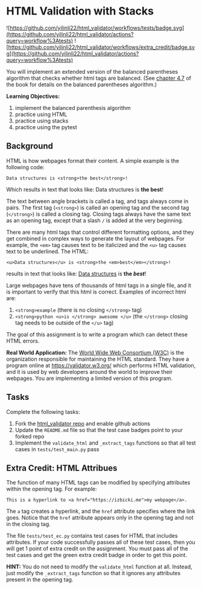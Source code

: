 # HTML Validation with Stacks
![https://github.com/yilinli22/html_validator/workflows/tests/badge.svg](https://github.com/yilinli22/html_validator/actions?query=workflow%3Atests)
![https://github.com/yilinli22/html_validator/workflows/extra_credit/badge.svg](https://github.com/yilinli22/html_validator/actions?query=workflow%3Atests)

You will implement an extended version of the balanced parentheses algorithm that checks whether html tags are balanced.
(See [chapter 4.7](https://runestone.academy/runestone/books/published/pythonds/BasicDS/BalancedSymbolsAGeneralCase.html) of the book for details on the balanced parentheses algorithm.)

**Learning Objectives:**

1. implement the balanced parenthesis algorithm
1. practice using HTML
1. practice using stacks
1. practice using the pytest

## Background

HTML is how webpages format their content.
A simple example is the following code:

```
Data structures is <strong>the best</strong>!
```

Which results in text that looks like: Data structures is <strong>the best</strong>!

The text between angle brackets is called a tag,
and tags always come in pairs.
The first tag (`<strong>`) is called an opening tag and the second tag (`</strong>`) is called a closing tag.
Closing tags always have the same text as an opening tag, except that a slash `/` is added at the very beginning.

There are many html tags that control different formatting options,
and they get combined in complex ways to generate the layout of webpages.
For example, the `<em>` tag causes text to be italicized and the `<u>` tag causes text to be underlined.
The HTML:

```
<u>Data structures</u> is <strong>the <em>best</em></strong>!
```

results in text that looks like: <u>Data structures</u> is <strong>the <em>best</em></strong>!

Large webpages have tens of thousands of html tags in a single file,
and it is important to verify that this html is correct.
Examples of incorrect html are:

1. `<strong>example` (there is no closing `</strong>` tag)
1. `<strong>python <u>is </strong> awesome </u>` (the `</strong>` closing tag needs to be outside of the `</u>` tag)

The goal of this assignment is to write a program which can detect these HTML errors.

**Real World Application:**
The [World Wide Web Consortium (W3C)](https://w3.org) is the organization responsible for maintaining the HTML standard.
They have a program online at https://validator.w3.org/ which performs HTML validation,
and it is used by web developers around the world to improve their webpages.
You are implementing a limited version of this program.

## Tasks

Complete the following tasks:

1. Fork the [html\_validator repo](https://github.com/mikeizbicki/html_validator) and enable github actions
1. Update the `README.md` file so that the test case badges point to your forked repo
1. Implement the `validate_html` and `_extract_tags` functions so that all test cases in `tests/test_main.py` pass

## Extra Credit: HTML Attribues

The function of many HTML tags can be modified by specifying attributes within the opening tag.
For example:
```
This is a hyperlink to <a href="https://izbicki.me">my webpage</a>.
```
The `a` tag creates a hyperlink, and the `href` attribute specifies where the link goes.
Notice that the `href` attribute appears only in the opening tag and not in the closing tag.

The file `tests/test_ec.py` contains test cases for HTML that includes attributes.
If your code successfully passes all of these test cases, then you will get 1 point of extra credit on the assignment. 
You must pass all of the test cases and get the green extra credit badge in order to get this point.

**HINT:**
You do not need to modify the `validate_html` function at all.
Instead, just modify the `_extract_tags` function so that it ignores any attributes present in the opening tag.
